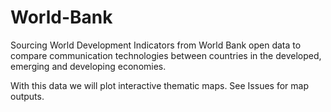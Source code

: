 # World-Bank

Sourcing World Development Indicators from World Bank open data to compare communication technologies between countries in the developed, emerging and developing economies.

With this data we will plot interactive thematic maps. See Issues for map outputs.
